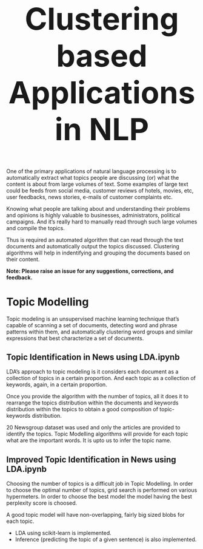 <h1 align="center" style="font-size:80px">
    Clustering based Applications in NLP
</h1>

One of the primary applications of natural language processing is to automatically extract what topics people are discussing (or) what the content is about from large volumes of text. Some examples of large text could be feeds from social media, customer reviews of hotels, movies, etc, user feedbacks, news stories, e-mails of customer complaints etc.

Knowing what people are talking about and understanding their problems and opinions is highly valuable to businesses, administrators, political campaigns. And it’s really hard to manually read through such large volumes and compile the topics.

Thus is required an automated algorithm that can read through the text documents and automatically output the topics discussed. Clustering algorithms will help in indentifying and grouping the documents based on their content.


**Note: Please raise an issue for any suggestions, corrections, and feedback.**

# Topic Modelling

Topic modeling is an unsupervised machine learning technique that’s capable of scanning a set of documents, detecting word and phrase patterns within them, and automatically clustering word groups and similar expressions that best characterize a set of documents.

## Topic Identification in News using LDA.ipynb

LDA’s approach to topic modeling is it considers each document as a collection of topics in a certain proportion. And each topic as a collection of keywords, again, in a certain proportion.

Once you provide the algorithm with the number of topics, all it does it to rearrange the topics distribution within the documents and keywords distribution within the topics to obtain a good composition of topic-keywords distribution.

20 Newsgroup dataset was used and only the articles are provided to identify the topics. Topic Modelling algorithms will provide for each topic what are the important words. It is upto us to infer the topic name.

## Improved Topic Identification in News using LDA.ipynb

Choosing the number of topics is a difficult job in Topic Modelling. In order to choose the optimal number of topics, grid search is performed on various hypermeters. In order to choose the best model the model having the best perplexity score is choosed.

A good topic model will have non-overlapping, fairly big sized blobs for each topic. 

- LDA using scikit-learn is implemented.
- Inference (predicting the topic of a given sentence) is also implemented.
